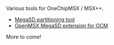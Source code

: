 Various tools for OneChipMSX / MSX++.

* [MegaSD partitioning tool](MegaSD-partition/readme.md)
* [OpenMSX MegaSD extension for OCM](OpenMSX-MegaSD-extension/readme.md)

More to come!
